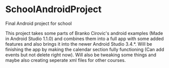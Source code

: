 # SchoolAndroidProject
Final Android project for school

This project takes some parts of Branko Cirovic's android examples (Made in Android Studio 1.1.0) and combines them into a full app with some added features and also brings it into the newer Android Studio 3.4.*.
Will be finishing the app by making the calendar section fully functioning (Can add events but not delete right now). Will also be tweaking some things and maybe also creating seperate xml files for other courses.
